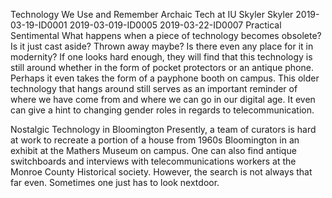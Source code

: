 Technology We Use and Remember
Archaic Tech at IU
Skyler
Skyler
2019-03-19-ID0001
2019-03-019-ID0005
2019-03-22-ID0007
Practical Sentimental
What happens when a piece of technology becomes obsolete? Is it just cast aside? Thrown away maybe? Is there even any place for it in modernity? If one looks hard enough, they will find that this technology is still around whether in the form of pocket protectors or an antique phone. Perhaps it even takes the form of a payphone booth on campus. This older technology that hangs around still serves as an important reminder of where we have come from and where we can go in our digital age. It even can give a hint to changing gender roles in regards to telecommunication.

Nostalgic Technology in Bloomington
Presently, a team of curators is hard at work to recreate a portion of a house from 1960s Bloomington in an exhibit at the Mathers Museum on campus. One can also find antique switchboards and interviews with telecommunications workers at the Monroe County Historical society. However, the search is not always that far even. Sometimes one just has to look nextdoor.
